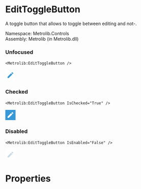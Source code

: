 # EditToggleButton  

A toggle button that allows to toggle between editing and not-.

Namespace: Metrolib.Controls  
Assembly: Metrolib (in Metrolib.dll)  

### Unfocused

```xaml
<Metrolib:EditToggleButton />
```
![Image of EditToggleButton, Unfocused](Unfocused.png)

### Checked

```xaml
<Metrolib:EditToggleButton IsChecked="True" />
```
![Image of EditToggleButton, Checked](Checked.png)

### Disabled

```xaml
<Metrolib:EditToggleButton IsEnabled="False" />
```
![Image of EditToggleButton, Disabled](Disabled.png)

# Properties  


